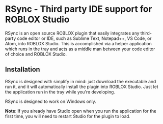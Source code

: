 # RSync - Third party IDE support for ROBLOX Studio
RSync is an open source ROBLOX plugin that easily integrates any third-party code editor or IDE, such as Sublime Text, Notepad++, VS Code, or Atom, into ROBLOX Studio. This is accomplished via a helper application which runs in the tray and acts as a middle man between your code editor of choice and ROBLOX Studio. 

## Installation 
RSync is designed with simplify in mind: just download the executable and run it, and it will automatically install the plugin into ROBLOX Studio. Just let the application run in the tray while you're developing. 

RSync is designed to work on Windows only.

**Note**: If you already have Studio open when you run the application for the first time, you will need to restart Studio for the plugin to load.